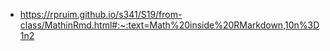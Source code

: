 * https://rpruim.github.io/s341/S19/from-class/MathinRmd.html#:~:text=Math%20inside%20RMarkdown,10n%3D1n2
